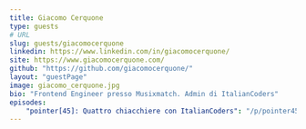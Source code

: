 ```yaml
---
title: Giacomo Cerquone
type: guests
# URL
slug: guests/giacomocerquone
linkedin: https://www.linkedin.com/in/giacomocerquone/
site: https://www.giacomocerquone.com/
github: "https://github.com/giacomocerquone/"
layout: "guestPage"
image: giacomo_cerquone.jpg
bio: "Frontend Engineer presso Musixmatch. Admin di ItalianCoders"
episodes: 
    "pointer[45]: Quattro chiacchiere con ItalianCoders": "/p/pointer45-quattro-chiacchiere-con-italiancoders/"
---
```


